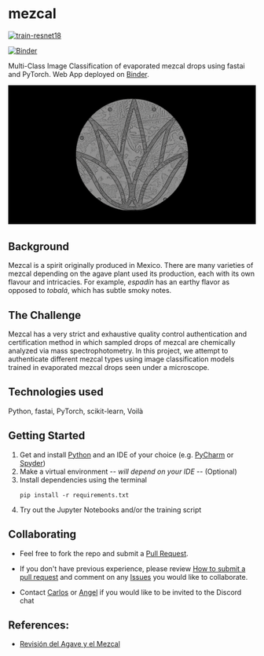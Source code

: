 # mezcal

[![train-resnet18](https://github.com/socd06/mezcal/actions/workflows/cml.yml/badge.svg)](https://github.com/socd06/mezcal/actions/workflows/cml.yml)

[![Binder](https://mybinder.org/badge_logo.svg)](https://mybinder.org/v2/gh/socd06/mezcal/HEAD?urlpath=%2Fvoila%2Frender%2Fapp.ipynb)

Multi-Class Image Classification of evaporated mezcal drops using fastai and PyTorch. Web App deployed
on [Binder](https://mybinder.org/v2/gh/socd06/mezcal/HEAD?urlpath=%2Fvoila%2Frender%2Fapp.ipynb).

<img src="graphics\design_black.PNG" alt="Agave plant icon" style="height: 480x; width:640px;"/>

## Background

Mezcal is a spirit originally produced in Mexico. There are many varieties of mezcal depending on the agave plant used
its
production, each with its own flavour and intricacies. For example, *espadín* has an earthy flavor as opposed to
*tobalá*, which has subtle smoky notes.

## The Challenge

Mezcal has a very strict and exhaustive quality control authentication and certification method in which sampled drops
of mezcal are chemically analyzed via mass spectrophotometry. In this project, we attempt to authenticate different
mezcal types using image classification models trained in evaporated mezcal drops seen under a microscope.

## Technologies used

Python, fastai, PyTorch, scikit-learn, Voilà

## Getting Started

1. Get and install [Python](https://www.python.org/downloads/) and an IDE of your choice
   (e.g. [PyCharm](https://www.jetbrains.com/pycharm/download/) or [Spyder](https://www.spyder-ide.org/))
2. Make a virtual environment -- *will depend on your IDE* -- (Optional)
3. Install dependencies using the terminal
    ```
    pip install -r requirements.txt
    ```
4. Try out the Jupyter Notebooks and/or the training script

## Collaborating

- Feel free to fork the repo and submit a [Pull Request](https://github.com/socd06/mezcal/compare).
- If you don't have previous experience, please review
  [How to submit a pull request](https://www.freecodecamp.org/news/how-to-submit-a-pull-request-529efe82eea5/)
  and comment on any [Issues](https://github.com/socd06/mezcal/issues) you would like to collaborate.

- Contact [Carlos](mailto:csalgado@uwo.ca) or [Angel](mailto:Angel.reyes@cimat.mx) if you would like to be invited to
  the Discord chat

## References:

- [Revisión del Agave y el Mezcal](https://www.redalyc.org/journal/776/77645907016/)



